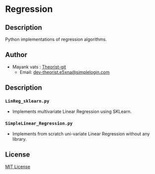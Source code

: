 # Regression
## Description

Python implementations of regression algorithms.

## Author
* Mayank vats : [Theorist-git](https://github.com/Theorist-Git)
  * Email: <dev-theorist.e5xna@simplelogin.com>

## Description

 ### ```LinReg_sklearn.py```

* Implements multivariate Linear Regression using SKLearn.

 ### ```SimpleLinear_Regression.py```

* Implements from scratch uni-variate Linear Regression without any library.

## License

[MIT License](https://choosealicense.com/licenses/mit/)

